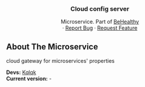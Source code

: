 <div align="center">
  <h3 align="center">Cloud config server</h3>

  <p align="center">
    Microservice. Part of <a href="https://github.com/kqlqk/BeHealthy">BeHealthy</a>
    <br />
    ·
    <a href="https://github.com/kqlqk/BeHealthy_ConfigServer/issues">Report Bug</a>
    ·
    <a href="https://github.com/kqlqk/BeHealthy_ConfigServer/issues">Request Feature</a>
  </p>
</div>

## About The Microservice

cloud gateway for microservices' properties

<b>Devs:</b> <a href="https://github.com/kqlqk">Kqlqk</a> <br/>
<b>Current version:</b> - <br/>